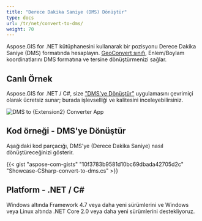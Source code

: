 ```yaml
---
title: "Derece Dakika Saniye (DMS) Dönüştür"
type: docs
url: /tr/net/convert-to-dms/
weight: 70
---
```


Aspose.GIS for .NET kütüphanesini kullanarak bir pozisyonu Derece Dakika Saniye (DMS) formatında hesaplayın. [GeoConvert sınıfı](https://reference.aspose.com/gis/net/aspose.gis/geoconvert), Enlem/Boylam koordinatlarını DMS formatına ve tersine dönüştürmenizi sağlar.

## **Canlı Örnek**

Aspose.GIS for .NET / C#, size ["DMS'ye Dönüştür"](https://products.aspose.app/gis/coordinates/convert-to-dms) uygulamasını çevrimiçi olarak ücretsiz sunar; burada işlevselliği ve kalitesini inceleyebilirsiniz.

![DMS to {Extension2} Converter App](coordinates.png)

## **Kod örneği - DMS'ye Dönüştür**

Aşağıdaki kod parçacığı, DMS'ye (Derece Dakika Saniye) nasıl dönüştüreceğinizi gösterir.

{{< gist "aspose-com-gists" "10f3783b9581d10bc69dbada42705d2c" "Showcase-CSharp-convert-to-dms.cs" >}}

## **Platform - .NET / C#**

Windows altında Framework 4.7 veya daha yeni sürümlerini ve Windows veya Linux altında .NET Core 2.0 veya daha yeni sürümlerini destekliyoruz.
